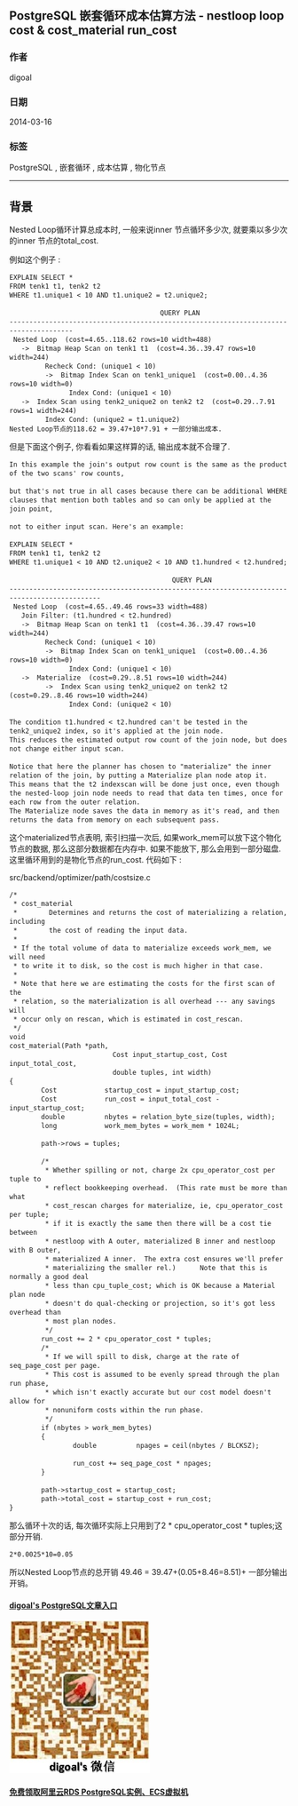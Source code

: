 ## PostgreSQL 嵌套循环成本估算方法 - nestloop loop cost & cost_material run_cost  
                                                      
### 作者                                                     
digoal                                                      
                                                      
### 日期                                                    
2014-03-16                         
                                                      
### 标签                                                    
PostgreSQL , 嵌套循环 , 成本估算 , 物化节点                                                              
                                                      
----                                                    
                                                      
## 背景                            
Nested Loop循环计算总成本时, 一般来说inner 节点循环多少次, 就要乘以多少次的inner 节点的total_cost.   
  
例如这个例子 :   
  
```  
EXPLAIN SELECT *  
FROM tenk1 t1, tenk2 t2  
WHERE t1.unique1 < 10 AND t1.unique2 = t2.unique2;  
  
                                      QUERY PLAN  
--------------------------------------------------------------------------------------  
 Nested Loop  (cost=4.65..118.62 rows=10 width=488)  
   ->  Bitmap Heap Scan on tenk1 t1  (cost=4.36..39.47 rows=10 width=244)  
         Recheck Cond: (unique1 < 10)  
         ->  Bitmap Index Scan on tenk1_unique1  (cost=0.00..4.36 rows=10 width=0)  
               Index Cond: (unique1 < 10)  
   ->  Index Scan using tenk2_unique2 on tenk2 t2  (cost=0.29..7.91 rows=1 width=244)  
         Index Cond: (unique2 = t1.unique2)  
Nested Loop节点的118.62 = 39.47+10*7.91 + 一部分输出成本.  
```  
  
但是下面这个例子, 你看看如果这样算的话, 输出成本就不合理了.  
  
```  
In this example the join's output row count is the same as the product of the two scans' row counts,   
  
but that's not true in all cases because there can be additional WHERE clauses that mention both tables and so can only be applied at the join point,   
  
not to either input scan. Here's an example:  
  
EXPLAIN SELECT *  
FROM tenk1 t1, tenk2 t2  
WHERE t1.unique1 < 10 AND t2.unique2 < 10 AND t1.hundred < t2.hundred;  
  
                                         QUERY PLAN  
---------------------------------------------------------------------------------------------  
 Nested Loop  (cost=4.65..49.46 rows=33 width=488)  
   Join Filter: (t1.hundred < t2.hundred)  
   ->  Bitmap Heap Scan on tenk1 t1  (cost=4.36..39.47 rows=10 width=244)  
         Recheck Cond: (unique1 < 10)  
         ->  Bitmap Index Scan on tenk1_unique1  (cost=0.00..4.36 rows=10 width=0)  
               Index Cond: (unique1 < 10)  
   ->  Materialize  (cost=0.29..8.51 rows=10 width=244)  
         ->  Index Scan using tenk2_unique2 on tenk2 t2  (cost=0.29..8.46 rows=10 width=244)  
               Index Cond: (unique2 < 10)  
  
The condition t1.hundred < t2.hundred can't be tested in the tenk2_unique2 index, so it's applied at the join node.   
This reduces the estimated output row count of the join node, but does not change either input scan.  
  
Notice that here the planner has chosen to "materialize" the inner relation of the join, by putting a Materialize plan node atop it.   
This means that the t2 indexscan will be done just once, even though the nested-loop join node needs to read that data ten times, once for each row from the outer relation.   
The Materialize node saves the data in memory as it's read, and then returns the data from memory on each subsequent pass.  
```  
  
这个materialized节点表明, 索引扫描一次后, 如果work_mem可以放下这个物化节点的数据, 那么这部分数据都在内存中. 如果不能放下, 那么会用到一部分磁盘. 这里循环用到的是物化节点的run_cost. 代码如下 :   
  
src/backend/optimizer/path/costsize.c  
  
```  
/*  
 * cost_material  
 *        Determines and returns the cost of materializing a relation, including  
 *        the cost of reading the input data.  
 *  
 * If the total volume of data to materialize exceeds work_mem, we will need  
 * to write it to disk, so the cost is much higher in that case.  
 *  
 * Note that here we are estimating the costs for the first scan of the  
 * relation, so the materialization is all overhead --- any savings will  
 * occur only on rescan, which is estimated in cost_rescan.  
 */  
void  
cost_material(Path *path,  
                          Cost input_startup_cost, Cost input_total_cost,  
                          double tuples, int width)  
{  
        Cost            startup_cost = input_startup_cost;  
        Cost            run_cost = input_total_cost - input_startup_cost;  
        double          nbytes = relation_byte_size(tuples, width);  
        long            work_mem_bytes = work_mem * 1024L;  
  
        path->rows = tuples;  
  
        /*  
         * Whether spilling or not, charge 2x cpu_operator_cost per tuple to  
         * reflect bookkeeping overhead.  (This rate must be more than what  
         * cost_rescan charges for materialize, ie, cpu_operator_cost per tuple;  
         * if it is exactly the same then there will be a cost tie between  
         * nestloop with A outer, materialized B inner and nestloop with B outer,  
         * materialized A inner.  The extra cost ensures we'll prefer  
         * materializing the smaller rel.)      Note that this is normally a good deal  
         * less than cpu_tuple_cost; which is OK because a Material plan node  
         * doesn't do qual-checking or projection, so it's got less overhead than  
         * most plan nodes.  
         */  
        run_cost += 2 * cpu_operator_cost * tuples;  
        /*  
         * If we will spill to disk, charge at the rate of seq_page_cost per page.  
         * This cost is assumed to be evenly spread through the plan run phase,  
         * which isn't exactly accurate but our cost model doesn't allow for  
         * nonuniform costs within the run phase.  
         */  
        if (nbytes > work_mem_bytes)  
        {  
                double          npages = ceil(nbytes / BLCKSZ);  
  
                run_cost += seq_page_cost * npages;  
        }  
  
        path->startup_cost = startup_cost;  
        path->total_cost = startup_cost + run_cost;  
}  
```  
  
那么循环十次的话, 每次循环实际上只用到了2 * cpu_operator_cost * tuples;这部分开销.  
  
```  
2*0.0025*10=0.05  
```  
  
所以Nested Loop节点的总开销 49.46 = 39.47+(0.05+8.46=8.51)+ 一部分输出开销。  
      
  
  
  
  
  
  
  
  
  
  
  
  
  
  
  
#### [digoal's PostgreSQL文章入口](https://github.com/digoal/blog/blob/master/README.md "22709685feb7cab07d30f30387f0a9ae")
  
  
![digoal's weixin](../pic/digoal_weixin.jpg "f7ad92eeba24523fd47a6e1a0e691b59")
  
  
  
  
  
  
  
  
#### [免费领取阿里云RDS PostgreSQL实例、ECS虚拟机](https://www.aliyun.com/database/postgresqlactivity "57258f76c37864c6e6d23383d05714ea")
  
